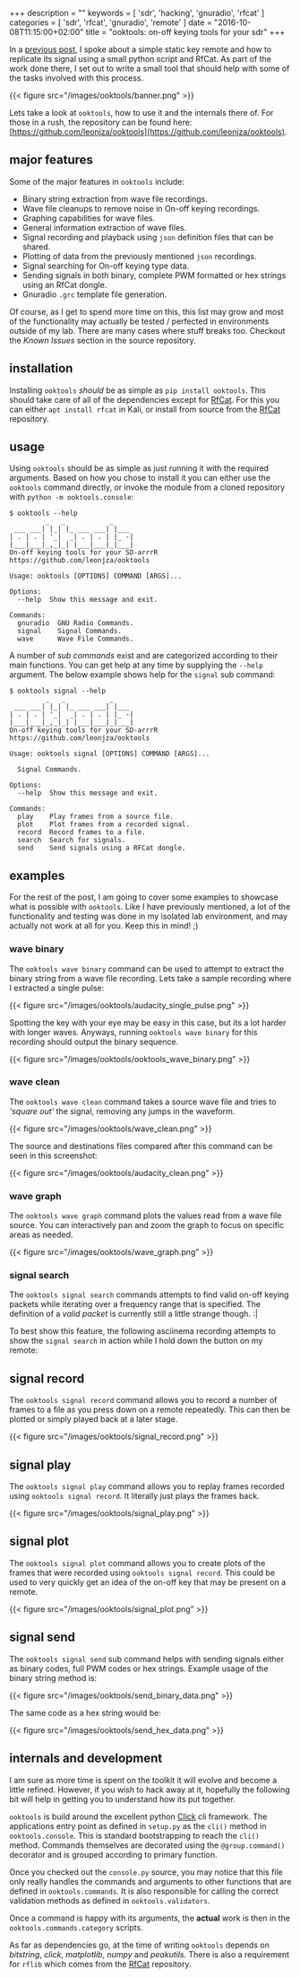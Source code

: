+++
description = ""
keywords = [
'sdr', 'hacking', 'gnuradio', 'rfcat'
]
categories = [
'sdr', 'rfcat', 'gnuradio', 'remote'
]
date = "2016-10-08T11:15:00+02:00"
title = "ooktools: on-off keying tools for your sdr"
+++

In a [previous post](https://leonjza.github.io/blog/2016/10/02/reverse-engineering-static-key-remotes-with-gnuradio-and-rfcat/), I spoke about a simple static key remote and how to replicate its signal using a small python script and RfCat. As part of the work done there, I set out to write a small tool that should help with some of the tasks involved with this process.

{{< figure src="/images/ooktools/banner.png" >}}

Lets take a look at `ooktools`, how to use it and the internals there of. For those in a rush, the repository can be found here: [https://github.com/leonjza/ooktools](https://github.com/leonjza/ooktools).
<!--more-->

## major features
Some of the major features in `ooktools` include:

- Binary string extraction from wave file recordings.
- Wave file cleanups to remove noise in On-off keying recordings.
- Graphing capabilities for wave files.
- General information extraction of wave files.
- Signal recording and playback using `json` definition files that can be shared.
- Plotting of data from the previously mentioned `json` recordings.
- Signal searching for On-off keying type data.
- Sending signals in both binary, complete PWM formatted or hex strings using an RfCat dongle.
- Gnuradio `.grc` template file generation.

Of course, as I get to spend more time on this, this list may grow and most of the functionality may actually be tested / perfected in environments outside of my lab. There are many cases where stuff breaks too. Checkout the *Known Issues* section in the source repository.

## installation
Installing `ooktools` *should* be as simple as `pip install ooktools`. This should take care of all of the dependencies except for [RfCat](https://bitbucket.org/atlas0fd00m/rfcat). For this you can either `apt install rfcat` in Kali, or install from source from the [RfCat](https://bitbucket.org/atlas0fd00m/rfcat) repository.

## usage
Using `ooktools` should be as simple as just running it with the required arguments. Based on how you chose to install it you can either use the `ooktools` command directly, or invoke the module from a cloned repository with `python -m ooktools.console`:

```
$ ooktools --help
         _   _           _
 ___ ___| |_| |_ ___ ___| |___
| . | . | '_|  _| . | . | |_ -|
|___|___|_,_|_| |___|___|_|___|
On-off keying tools for your SD-arrrR
https://github.com/leonjza/ooktools

Usage: ooktools [OPTIONS] COMMAND [ARGS]...

Options:
  --help  Show this message and exit.

Commands:
  gnuradio  GNU Radio Commands.
  signal    Signal Commands.
  wave      Wave File Commands.
```

A number of *sub commands* exist and are categorized according to their main functions. You can get help at any time by supplying the `--help` argument. The below example shows help for the `signal` sub command:

```
$ ooktools signal --help
         _   _           _
 ___ ___| |_| |_ ___ ___| |___
| . | . | '_|  _| . | . | |_ -|
|___|___|_,_|_| |___|___|_|___|
On-off keying tools for your SD-arrrR
https://github.com/leonjza/ooktools

Usage: ooktools signal [OPTIONS] COMMAND [ARGS]...

  Signal Commands.

Options:
  --help  Show this message and exit.

Commands:
  play    Play frames from a source file.
  plot    Plot frames from a recorded signal.
  record  Record frames to a file.
  search  Search for signals.
  send    Send signals using a RFCat dongle.
```

## examples
For the rest of the post, I am going to cover some examples to showcase what is possible with `ooktools`. Like I have previously mentioned, a lot of the functionality and testing was done in my isolated lab environment, and may actually not work at all for you. Keep this in mind! ;)

### wave binary
The `ooktools wave binary` command can be used to attempt to extract the binary string from a wave file recording. Lets take a sample recording where I extracted a single pulse:

{{< figure src="/images/ooktools/audacity_single_pulse.png" >}}

Spotting the key with your eye may be easy in this case, but its a lot harder with longer waves. Anyways, running `ooktools wave binary` for this recording should output the binary sequence.

{{< figure src="/images/ooktools/ooktools_wave_binary.png" >}}

### wave clean
The `ooktools wave clean` command takes a source wave file and tries to *'square out'* the signal, removing any jumps in the waveform.

{{< figure src="/images/ooktools/wave_clean.png" >}}

The source and destinations files compared after this command can be seen in this screenshot:


{{< figure src="/images/ooktools/audacity_clean.png" >}}

### wave graph
The `ooktools wave graph` command plots the values read from a wave file source. You can interactively pan and zoom the graph to focus on specific areas as needed.

{{< figure src="/images/ooktools/wave_graph.png" >}}

### signal search
The `ooktools signal search` commands attempts to find valid on-off keying packets while iterating over a frequency range that is specified. The definition of a *valid packet* is currently still a little strange though. :|

To best show this feature, the following asciinema recording attempts to show the `signal search` in action while I hold down the button on my remote:

<script type="text/javascript" src="https://asciinema.org/a/88503.js" id="asciicast-88503" async></script>

## signal record
The `ooktools signal record` command allows you to record a number of frames to a file as you press down on a remote repeatedly. This can then be plotted or simply played back at a later stage.

{{< figure src="/images/ooktools/signal_record.png" >}}

## signal play
The `ooktools signal play` command allows you to replay frames recorded using `ooktools signal record`. It literally just plays the frames back.

{{< figure src="/images/ooktools/signal_play.png" >}}

## signal plot
The `ooktools signal plot` command allows you to create plots of the frames that were recorded using `ooktools signal record`. This could be used to very quickly get an idea of the on-off key that may be present on a remote.

{{< figure src="/images/ooktools/signal_plot.png" >}}

## signal send
The `ooktools signal send` sub command helps with sending signals either as binary codes, full PWM codes or hex strings. Example usage of the binary string method is:

{{< figure src="/images/ooktools/send_binary_data.png" >}}

The same code as a hex string would be:

{{< figure src="/images/ooktools/send_hex_data.png" >}}


## internals and development
I am sure as more time is spent on the toolkit it will evolve and become a little refined. However, if you wish to hack away at it, hopefully the following bit will help in getting you to understand how its put together.

`ooktools` is build around the excellent python [Click](http://click.pocoo.org/6/) cli framework. The applications entry point as defined in `setup.py` as the `cli()` method in `ooktools.console`. This is standard bootstrapping to reach the `cli()` method. Commands themselves are decorated using the `@group.command()` decorator and is grouped according to primary function.

Once you checked out the `console.py` source, you may notice that this file only really handles the commands and arguments to other functions that are defined in `ooktools.commands`. It is also responsible for calling the correct validation methods as defined in `ooktools.validators`.

Once a command is happy with its arguments, the **actual** work is then in the `ooktools.commands.category` scripts.

As far as dependencies go, at the time of writing `ooktools` depends on *bitstring*, *click*, *matplotlib*, *numpy* and *peakutils*. There is also a requirement for `rflib` which comes from the [RfCat](https://bitbucket.org/atlas0fd00m/rfcat) repository.
